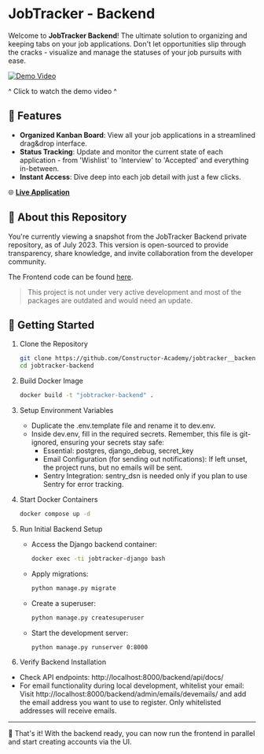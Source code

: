 # JobTracker - Backend

Welcome to **JobTracker Backend**! The ultimate solution to organizing and keeping tabs on your job applications. Don't let opportunities slip through the cracks - visualize and manage the statuses of your job pursuits with ease.

[![Demo Video](https://img.youtube.com/vi/Xx_BwZ6RqHg/0.jpg)](https://www.youtube.com/watch?v=Xx_BwZ6RqHg)

^ Click to watch the demo video ^

## 🚀 Features

- **Organized Kanban Board**: View all your job applications in a streamlined drag&drop interface.
- **Status Tracking**: Update and monitor the current state of each application - from 'Wishlist' to 'Interview' to 'Accepted' and everything in-between.
- **Instant Access**: Dive deep into each job detail with just a few clicks.

🌐 [**Live Application**](https://jobtracker.ai/)

## 📖 About this Repository

You're currently viewing a snapshot from the JobTracker Backend private repository, as of July 2023. This version is open-sourced to provide transparency, share knowledge, and invite collaboration from the developer community.

The Frontend code can be found [here](https://github.com/Constructor-Academy/jobtracker__frontend).

> This project is not under very active development and most of the packages are outdated and would need an update.

## 🚀 Getting Started

1. Clone the Repository

   ```bash
   git clone https://github.com/Constructor-Academy/jobtracker__backend
   cd jobtracker-backend
   ```

2. Build Docker Image

   ```bash
   docker build -t "jobtracker-backend" .
   ```

3. Setup Environment Variables 
   - Duplicate the .env.template file and rename it to dev.env.
   - Inside dev.env, fill in the required secrets. Remember, this file is git-ignored, ensuring your secrets stay safe:
     - Essential: postgres, django_debug, secret_key 
     - Email Configuration (for sending out notifications): If left unset, the project runs, but no emails will be sent.
     - Sentry Integration: sentry_dsn is needed only if you plan to use Sentry for error tracking.

4. Start Docker Containers

   ```bash
   docker compose up -d
   ```
   
5. Run Initial Backend Setup
   - Access the Django backend container:
     ```bash
     docker exec -ti jobtracker-django bash
     ```

   - Apply migrations:
     ```bash
     python manage.py migrate
     ```
   
   - Create a superuser:
     ```bash
     python manage.py createsuperuser
     ```
   
   - Start the development server:
     ```bash
     python manage.py runserver 0:8000
     ```
   
6. Verify Backend Installation
- Check API endpoints: http://localhost:8000/backend/api/docs/
- For email functionality during local development, whitelist your email: Visit http://localhost:8000/backend/admin/emails/devemails/ and add the email address you want to use to register. Only whitelisted addresses will receive emails.

---

🎉 That's it! With the backend ready, you can now run the frontend in parallel and start creating accounts via the UI.
